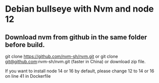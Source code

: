 # Debian bullseye with Nvm and node 12

## Download nvm from github in the same folder before build.
git clone https://github.com/nvm-sh/nvm.git or
git clone git@github.com:nvm-sh/nvm.git (faster in China) or download zip file.

If you want to install node 14 or 16 by default, please change 12 to 14 or 16 on line 41 in Dockerfile